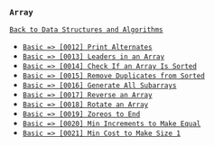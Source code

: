 ### `Array`

[`Back to Data Structures and Algorithms`](../readme.md)

* [`Basic => [0012] Print Alternates`]()
* [`Basic => [0013] Leaders in an Array`]()
* [`Basic => [0014] Check If an Array Is Sorted`]()
* [`Basic => [0015] Remove Duplicates from Sorted`]()
* [`Basic => [0016] Generate All Subarrays`]()
* [`Basic => [0017] Reverse an Array`]()
* [`Basic => [0018] Rotate an Array`]()
* [`Basic => [0019] Zoreos to End`]()
* [`Basic => [0020] Min Increments to Make Equal`]()
* [`Basic => [0021] Min Cost to Make Size 1`]()
